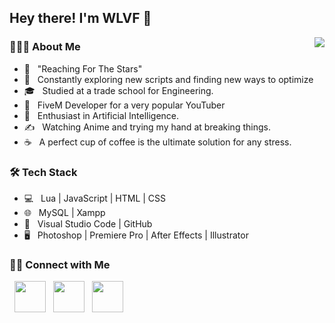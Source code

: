<h2> Hey there! I'm WLVF 👋</h2>
<a href="https://discord.com/users/409126512701210634">
  <img src="https://lanyard-profile-readme.vercel.app/api/409126512701210634?hideTimestamp=true&idleMessage=Not%20listening%20to%20anything%20at%20the%20moment..." align="right" />
</a>
<!--<img align="center" src="https://github-readme-stats.vercel.app/api?username=WLVF&include_all_commits=true&count_private=true&show_icons=true&line_height=20&title_color=FFFFFF&icon_color=87ceeb&text_color=FFFFFF&bg_color=0,1a1c1f,1a1c1f" alt="WLVF's Github Stats" align="right">-->

<h3> 👨🏻‍💻 About Me </h3>

- 🔭 &nbsp; "Reaching For The Stars"
- 🤔 &nbsp; Constantly exploring new scripts and finding new ways to optimize
- 🎓 &nbsp; Studied at a trade school for Engineering.
- 💼 &nbsp; FiveM Developer for a very popular YouTuber
- 🌱 &nbsp; Enthusiast in Artificial Intelligence.
- ✍️ &nbsp; Watching Anime and trying my hand at breaking things.
- ☕ &nbsp; A perfect cup of coffee is the ultimate solution for any stress.

<h3>🛠 Tech Stack</h3>

- 💻 &nbsp; Lua | JavaScript | HTML | CSS
- 🌐 &nbsp; MySQL | Xampp
- 🔧 &nbsp; Visual Studio Code | GitHub
- 🖥 &nbsp; Photoshop | Premiere Pro | After Effects | Illustrator

<h3> 🤝🏻 Connect with Me </h3>

<p align="left">
&nbsp; <a href="https://twitter.com/TheWLVF" target="_blank" rel="noopener noreferrer"><img src="https://img.icons8.com/plasticine/100/000000/twitter.png" width="50" /></a>  
&nbsp; <a href="https://www.twitch.com/TheWLVF/" target="_blank" rel="noopener noreferrer"><img src="https://img.icons8.com/plasticine/100/000000/twitch.png" width="50" /></a>  
&nbsp; <a href="mailto:wlvf@wlvf.dev" target="_blank" rel="noopener noreferrer"><img src="https://img.icons8.com/plasticine/100/000000/gmail.png" width="50" /></a>
</p>
